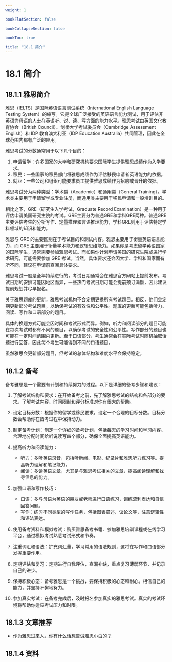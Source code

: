 ```yaml
---
weight: 1

bookFlatSection: false

bookCollapseSection: false

bookToc: true

title: "18.1 简介"
---
```


# 18.1 简介

## 18.1.1 雅思简介

雅思（IELTS）是国际英语语言测试系统（International English Language Testing System）的缩写。它是全球广泛接受的英语语言能力测试，用于评估非英语为母语的人士在英语听、说、读、写方面的能力水平。雅思考试由英国文化教育协会（British Council）、剑桥大学考试委员会（Cambridge Assessment English）和 IDP 教育澳大利亚（IDP Education Australia）共同管理，因此在全球范围内都有广泛的应用。

雅思考试的分数通常用于以下几个目的：

1. 申请留学：许多国家的大学和研究机构要求国际学生提供雅思成绩作为入学要求。
2. 移民：一些国家的移民部门将雅思成绩作为评估移民申请者英语能力的依据。
3. 就业：一些公司和组织可能要求员工提供雅思成绩作为招聘或晋升的依据。

雅思考试分为两种类型：学术类（Academic）和通用类（General Training）。学术类主要用于申请留学或专业注册，而通用类主要用于移民申请和一般培训目的。

相比之下，GRE（研究生入学考试，Graduate Record Examination）是一种用于评估申请美国研究生院的考试。GRE主要分为普通GRE和学科GRE两种。普通GRE主要评估考生的分析写作、定量推理和言语推理能力，学科GRE则用于评估特定学科领域的知识和能力。

雅思与 GRE 的主要区别在于考试目的和测试内容。雅思主要用于衡量英语语言能力，而 GRE 主要用于衡量学术能力和逻辑思维能力。如果你是考虑留学英语国家的国际学生，通常需要参加雅思考试。而如果你计划申请美国的研究生院或进行学术研究，可能需要参加 GRE 考试。当然，具体要求还会因大学、学科和国家而有所不同，建议在申请前查阅具体要求。

雅思考试一般是全年持续进行的，考试日期通常会在雅思官方网站上提前发布。考试日期的安排可能因地区而异，一些热门考试日期可能会提前预订满额，因此建议提前规划并尽早报名。

关于雅思题库的更新，雅思考试机构不会定期更换所有考试题目。相反，他们会定期更新部分考试题目，以确保考试的有效性和公平性。题库的更新可能包括听力、阅读、写作和口语部分的题目。

具体的换题方式可能会因时间和考试形式而异。例如，听力和阅读部分的题目可能在每次考试时都有不同的题目，以确保考试的安全性和公平性。写作部分的题目也可能在一定时间范围内更新。至于口语部分，考生通常会在实际考试时随机抽取话题进行回答，因此每个考生可能得到不同的口语题目。

虽然雅思会更新部分题目，但考试的总体结构和难度水平会保持稳定。

## 18.1.2 备考

备考雅思是一个需要有计划和持续努力的过程。以下是详细的备考步骤和建议：

1. 了解考试结构和要求：在开始备考之前，先了解雅思考试的结构和各部分的要求。了解考试内容、时间限制和评分标准对你有很大的帮助。

2. 设定目标分数：根据你的留学或移民要求，设定一个合理的目标分数。目标分数会帮助你在备考过程中保持动力。

3. 制定备考计划：制定一个详细的备考计划，包括每天的学习时间和学习内容。合理地分配时间给听说读写四个部分，确保全面提高英语能力。

4. 提高听力和阅读能力：
    - 听力：多听英语录音，包括听新闻、电影、纪录片和雅思听力练习等。提高听力理解和笔记能力。
    - 阅读：多读英语文章，尤其是与雅思考试相关的文章，提高阅读理解和找寻信息的能力。

5. 加强口语和写作技巧：
    - 口语：多与母语为英语的朋友或老师进行口语练习，训练流利表达和自信回答问题。
    - 写作：练习不同类型的写作任务，包括图表描述、议论文等，注意逻辑性和语法表达。

6. 使用备考资料和模拟考试：购买雅思备考书籍、参加雅思培训课程或在线学习平台，通过模拟考试熟悉考试形式和节奏。

7. 注重词汇和语法：扩充词汇量，学习常用的语法规则，这将在写作和口语部分发挥重要作用。

8. 定期评估和复习：定期进行自我评估，查漏补缺，重点复习薄弱环节，并记录自己的进步。

9. 保持积极心态：备考雅思是一个挑战，要保持积极的心态和耐心。相信自己的能力，并坚持不懈地努力。

10. 参加真实考试：在备考完成后，及时报名参加真实的雅思考试。真实的考试环境将帮助你适应考试压力和时限。

## 18.1.3 文章推荐

+ [作为雅思过来人，你有什么话想告诫雅思小白的？](https://www.zhihu.com/question/333937870/answer/779125862)

## 18.1.4 资料














